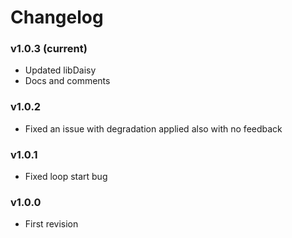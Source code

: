 # Changelog

### v1.0.3 (current)

- Updated libDaisy
- Docs and comments

### v1.0.2

- Fixed an issue with degradation applied also with no feedback

### v1.0.1

- Fixed loop start bug

### v1.0.0

- First revision